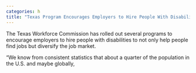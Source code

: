 ```yaml
---
categories: h
title: "Texas Program Encourages Employers to Hire People With Disabilities"
---
```


The Texas Workforce Commission has rolled out several programs to encourage employers to hire people with disabilities to not only help people find jobs but diversify the job market. 



&#8220;We know from consistent statistics that about a quarter of the population in the U.S. and maybe globally,